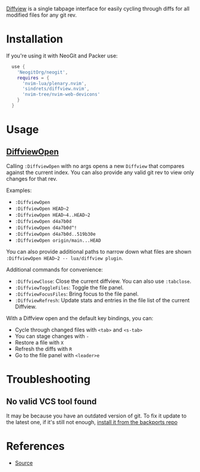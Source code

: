 [Diffview](https://github.com/sindrets/diffview.nvim) is a single tabpage interface for easily cycling through diffs for all modified files for any git rev.

# Installation

If you're using it with NeoGit and Packer use:

```lua
  use {
    'NeogitOrg/neogit',
    requires = {
      'nvim-lua/plenary.nvim',
      'sindrets/diffview.nvim',
      'nvim-tree/nvim-web-devicons'
    }
  }
```

# Usage

## [DiffviewOpen](https://github.com/sindrets/diffview.nvim#diffviewopen-git-rev-options-----paths)

Calling `:DiffviewOpen` with no args opens a new `Diffview` that compares against the current index. You can also provide any valid git rev to view only changes for that rev.

Examples:

- `:DiffviewOpen`
- `:DiffviewOpen HEAD~2`
- `:DiffviewOpen HEAD~4..HEAD~2`
- `:DiffviewOpen d4a7b0d`
- `:DiffviewOpen d4a7b0d^!`
- `:DiffviewOpen d4a7b0d..519b30e`
- `:DiffviewOpen origin/main...HEAD`

You can also provide additional paths to narrow down what files are shown `:DiffviewOpen HEAD~2 -- lua/diffview plugin`.

Additional commands for convenience:

- `:DiffviewClose`: Close the current diffview. You can also use `:tabclose`.
- `:DiffviewToggleFiles`: Toggle the file panel.
- `:DiffviewFocusFiles`: Bring focus to the file panel.
- `:DiffviewRefresh`: Update stats and entries in the file list of the current Diffview.

With a Diffview open and the default key bindings, you can:

- Cycle through changed files with `<tab>` and `<s-tab>`
- You can stage changes with `-`
- Restore a file with `X`
- Refresh the diffs with `R`
- Go to the file panel with `<leader>e`

# Troubleshooting

## No valid VCS tool found

It may be because you have an outdated version of git. To fix it update to the latest one, if it's still not enough, [install it from the backports repo](linux_snippets.md#install-latest-version-of-package-from-backports)

# References

- [Source](https://github.com/sindrets/diffview.nvim)
